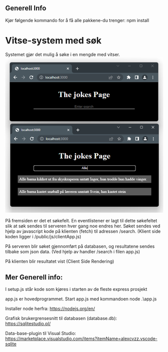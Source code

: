 ## Generell Info
Kjør følgende kommando for å få alle pakkene-du trenger:
npm install


# Vitse-system med søk
Systemet gjør det mulig å søke i en mengde med vitser.
![Screenshot](Screenshot.png)



På fremsiden er det et søkefelt. En eventlistener er lagt til dette
søkefeltet slik at søk sendes til serveren hver gang noe endres her.
Søket sendes ved hjelp av javascript kode på klienten (fetch) til adressen /search.
(Klient side koden ligger i /public/js/clientApp.js)



På serveren blir søket gjennomført på databasen, og resultatene sendes
tilbake som json data.
(Ved hjelp av handler /search i filen app.js)


På klienten blir resultatet vist (Client Side Rendering)

## Mer Generell info:

I setup.js står kode som kjøres i starten av de fleste express prosjekt

app.js er hovedprogrammet. Start app.js med kommandoen node .\app.js

Installer node herfra:
https://nodejs.org/en/

Grafisk brukergrensesnitt til databasen (database.db):
https://sqlitestudio.pl/

Data-base-plugin til Visual Studio:
https://marketplace.visualstudio.com/items?itemName=alexcvzz.vscode-sqlite